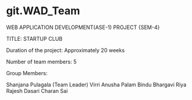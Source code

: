 # git.WAD_Team
WEB APPLICATION DEVELOPMENT(ASE-1) PROJECT {SEM-4}

TITLE: STARTUP CLUB

Duration of the project: Approximately 20 weeks

Number of team members: 5

Group Members:

Shanjana Pulagala (Team Leader)
Virri Anusha
Palam Bindu Bhargavi
Riya Rajesh
Dasari Charan Sai
